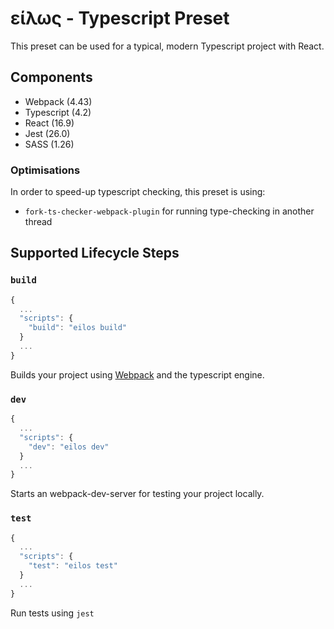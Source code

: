# είλως - Typescript Preset

This preset can be used for a typical, modern Typescript project with React.

## Components

* Webpack (4.43)
* Typescript (4.2)
* React (16.9)
* Jest (26.0)
* SASS (1.26)

### Optimisations

In order to speed-up typescript checking, this preset is using:

* `fork-ts-checker-webpack-plugin` for running type-checking in another thread

## Supported Lifecycle Steps

### `build`

```js
{
  ...
  "scripts": {
    "build": "eilos build"
  }
  ...
}
```

Builds your project using [Webpack](https://webpack.js.org/guides/typescript) and the typescript engine.

### `dev`

```js
{
  ...
  "scripts": {
    "dev": "eilos dev"
  }
  ...
}
```

Starts an webpack-dev-server for testing your project locally.


### `test`

```js
{
  ...
  "scripts": {
    "test": "eilos test"
  }
  ...
}
```

Run tests using `jest`
